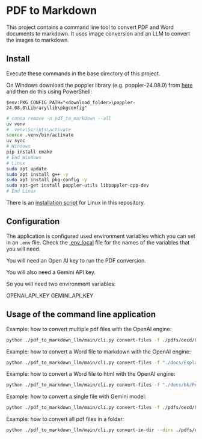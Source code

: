 # PDF to Markdown

This project contains a command line tool to convert PDF and Word documents to markdown. 
It uses image conversion and an LLM to convert the images to markdown.

## Install

Execute these commands in the base directory of this project.

On Windows download the poppler library (e.g. poppler-24.08.0) from [here](https://github.com/oschwartz10612/poppler-windows/releases) and then do this using PowerShell:

```
$env:PKG_CONFIG_PATH="<download_folder>\poppler-24.08.0\Library\lib\pkgconfig"
```

```bash
# conda remove -n pdf_to_markdown --all
uv venv
# .venv\Scripts\activate
source .venv/bin/activate
uv sync
# Windows
pip install cmake
# End Windows
# Linux
sudo apt update
sudo apt install g++ -y
sudo apt install pkg-config -y
sudo apt-get install poppler-utils libpoppler-cpp-dev
# End Linux
```

There is an [installation script](./install.sh) for Linux in this repository.

## Configuration

The application is configured used environment variables which you can set in an `.env` file. Check the [.env_local](./.env_local) file for the names of the variables that you will need.

You will need an Open AI key to run the PDF conversion.

You will also need a Gemini API key.

So you will need two environment variables:

OPENAI_API_KEY
GEMINI_API_KEY

## Usage of the command line application

Example: how to convert multiple pdf files with the OpenAI engine:

```bash
python ./pdf_to_markdown_llm/main/cli.py convert-files -f ./pdfs/oecd/002b3a39-en.pdf -f ./pdfs/oecd/ee6587fd-en.pdf
```

Example: how to convert a Word file to markdown with the OpenAI engine:

```bash
python ./pdf_to_markdown_llm/main/cli.py convert-files -f "./docs/Explainability March 2025.docx"
```

Example: how to convert a Word file to html with the OpenAI engine:

```bash
python ./pdf_to_markdown_llm/main/cli.py convert-files -f "./docs/bk/Pour INSCRIPTION en ligne MARCORIGNAN .docx" -t html
```

Example: how to convert a single file with Gemini model:

```bash
python ./pdf_to_markdown_llm/main/cli.py convert-files -f ./pdfs/oecd/002b3a39-en.pdf -e gemini
```

Example: how to convert all pdf files in a folder:

```bash
python ./pdf_to_markdown_llm/main/cli.py convert-in-dir --dirs ./pdfs/oecd
```

